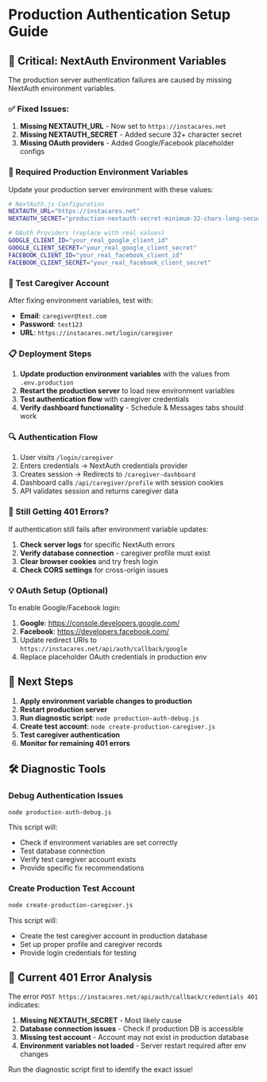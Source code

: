 # Production Authentication Setup Guide

## 🚨 Critical: NextAuth Environment Variables

The production server authentication failures are caused by missing NextAuth environment variables.

### ✅ Fixed Issues:
1. **Missing NEXTAUTH_URL** - Now set to `https://instacares.net`
2. **Missing NEXTAUTH_SECRET** - Added secure 32+ character secret
3. **Missing OAuth providers** - Added Google/Facebook placeholder configs

### 🔧 Required Production Environment Variables

Update your production server environment with these values:

```bash
# NextAuth.js Configuration
NEXTAUTH_URL="https://instacares.net"
NEXTAUTH_SECRET="production-nextauth-secret-minimum-32-chars-long-secure-2024"

# OAuth Providers (replace with real values)
GOOGLE_CLIENT_ID="your_real_google_client_id"
GOOGLE_CLIENT_SECRET="your_real_google_client_secret"
FACEBOOK_CLIENT_ID="your_real_facebook_client_id"
FACEBOOK_CLIENT_SECRET="your_real_facebook_client_secret"
```

### 🎯 Test Caregiver Account

After fixing environment variables, test with:
- **Email**: `caregiver@test.com`
- **Password**: `test123`
- **URL**: `https://instacares.net/login/caregiver`

### 📋 Deployment Steps

1. **Update production environment variables** with the values from `.env.production`
2. **Restart the production server** to load new environment variables
3. **Test authentication flow** with caregiver credentials
4. **Verify dashboard functionality** - Schedule & Messages tabs should work

### 🔍 Authentication Flow

1. User visits `/login/caregiver`
2. Enters credentials → NextAuth credentials provider
3. Creates session → Redirects to `/caregiver-dashboard`
4. Dashboard calls `/api/caregiver/profile` with session cookies
5. API validates session and returns caregiver data

### 🚨 Still Getting 401 Errors?

If authentication still fails after environment variable updates:

1. **Check server logs** for specific NextAuth errors
2. **Verify database connection** - caregiver profile must exist
3. **Clear browser cookies** and try fresh login
4. **Check CORS settings** for cross-origin issues

### 💡 OAuth Setup (Optional)

To enable Google/Facebook login:

1. **Google**: https://console.developers.google.com/
2. **Facebook**: https://developers.facebook.com/
3. Update redirect URIs to `https://instacares.net/api/auth/callback/google`
4. Replace placeholder OAuth credentials in production env

## 🔄 Next Steps

1. **Apply environment variable changes to production**
2. **Restart production server**
3. **Run diagnostic script**: `node production-auth-debug.js`
4. **Create test account**: `node create-production-caregiver.js`
5. **Test caregiver authentication**
6. **Monitor for remaining 401 errors**

## 🛠️ Diagnostic Tools

### Debug Authentication Issues
```bash
node production-auth-debug.js
```
This script will:
- Check if environment variables are set correctly
- Test database connection
- Verify test caregiver account exists
- Provide specific fix recommendations

### Create Production Test Account
```bash
node create-production-caregiver.js
```
This script will:
- Create the test caregiver account in production database
- Set up proper profile and caregiver records
- Provide login credentials for testing

## 🚨 Current 401 Error Analysis

The error `POST https://instacares.net/api/auth/callback/credentials 401` indicates:

1. **Missing NEXTAUTH_SECRET** - Most likely cause
2. **Database connection issues** - Check if production DB is accessible
3. **Missing test account** - Account may not exist in production database
4. **Environment variables not loaded** - Server restart required after env changes

Run the diagnostic script first to identify the exact issue!